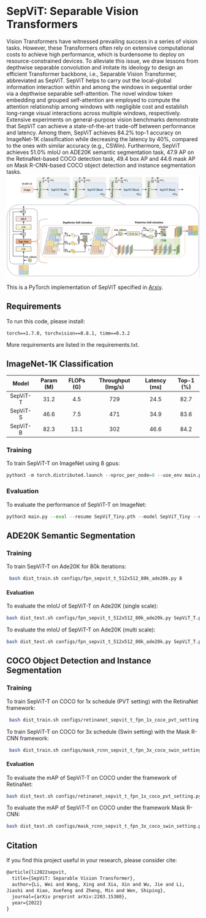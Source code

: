 # SepViT: Separable Vision Transformers 
Vision Transformers have witnessed prevailing success in a series of vision tasks. However, these Transformers often rely on extensive computational costs to achieve high performance, which is burdensome to deploy on resource-constrained devices. To alleviate this issue, we draw lessons from depthwise separable convolution and imitate its ideology to design an efficient Transformer backbone, i.e., Separable Vision Transformer, abbreviated as SepViT. SepViT helps to carry out the local-global information interaction within and among the windows in sequential order via a depthwise separable self-attention. The novel window token embedding and grouped self-attention are employed to compute the attention relationship among windows with negligible cost and establish long-range visual interactions across multiple windows, respectively. Extensive experiments on general-purpose vision benchmarks demonstrate that SepViT can achieve a state-of-the-art trade-off between performance and latency. Among them, SepViT achieves 84.2% top-1 accuracy on ImageNet-1K classification while decreasing the latency by 40%, compared to the ones with similar accuracy (e.g., CSWin). Furthermore, SepViT achieves 51.0% mIoU on ADE20K semantic segmentation task, 47.9 AP on the RetinaNet-based COCO detection task, 49.4 box AP and 44.6 mask AP on Mask R-CNN-based COCO object detection and instance segmentation tasks.
![SepViT](Figures/SepViT.png)

This is a PyTorch implementation of SepViT specified in [Arxiv](https://arxiv.org/abs/2203.15380).

<!-- This code is based on the implementation of [Twins](https://github.com/Meituan-AutoML/Twins). -->


## Requirements
To run this code, please install:
```
torch==1.7.0, torchvision==0.8.1, timm==0.3.2
```
More requirements are listed in the requirements.txt.


## ImageNet-1K Classification
| Model  | Param (M) | FLOPs (G)  | Throughput (Img/s)| Latency (ms)| Top-1 (%) |
| :----: |:---------:|:----------:| :-------------------:|:-----------:|:---------:|
| SepViT-T      | 31.2 | 4.5 | 729 | 24.5 | 82.7 |
| SepViT-S      | 46.6 | 7.5 | 471 | 34.9 | 83.6 |
| SepViT-B      | 82.3 | 13.1| 302 | 46.6 | 84.2 |

### Training
To train SepViT-T on ImageNet using 8 gpus:
```python
python3 -m torch.distributed.launch --nproc_per_node=8 --use_env main.py --model SepViT_Tiny --batch-size 128 --data-path imagenet --dist-eval --drop-path 0.2
```

### Evaluation 
To evaluate the performance of SepViT-T on ImageNet:
```python
python3 main.py --eval --resume SepViT_Tiny.pth --model SepViT_Tiny --data-path imagenet
```


## ADE20K Semantic Segmentation
### Training
To train SepViT-T on Ade20K for 80k iterations:
```bash
 bash dist_train.sh configs/fpn_sepvit_t_512x512_80k_ade20k.py 8
```

#### Evaluation
To evaluate the mIoU of SepViT-T on Ade20K (single scale):
```bash
bash dist_test.sh configs/fpn_sepvit_t_512x512_80k_ade20k.py SepViT_T.pth 8 --eval mIoU
```

To evaluate the mIoU of SepViT-T on Ade20K (multi scale):
```bash
bash dist_test.sh configs/fpn_sepvit_t_512x512_80k_ade20k.py SepViT_T.pth 8 --eval mIoU --aug-test
```


## COCO Object Detection and Instance Segmentation
### Training
To train SepViT-T on COCO for 1x schedule (PVT setting) with the RetinaNet framework:
``` bash
 bash dist_train.sh configs/retinanet_sepvit_t_fpn_1x_coco_pvt_setting.py 8
```

To train SepViT-T on COCO for 3x schedule (Swin setting) with the Mask R-CNN framework:
```bash
 bash dist_train.sh configs/mask_rcnn_sepvit_t_fpn_3x_coco_swin_setting.py 8
```

#### Evaluation
To evaluate the mAP of SepViT-T on COCO under the framework of RetinaNet:
```bash
bash dist_test.sh configs/retinanet_sepvit_t_fpn_1x_coco_pvt_setting.py SepViT_T.pth 8 --eval mAP
```

To evaluate the mAP of SepViT-T on COCO under the framework Mask R-CNN:
```bash
bash dist_test.sh configs/mask_rcnn_sepvit_t_fpn_3x_coco_swin_setting.py SepViT_T.pth 8 --eval mAP
```



## Citation
If you find this project useful in your research, please consider cite:
```
@article{li2022sepvit,
  title={SepViT: Separable Vision Transformer},
  author={Li, Wei and Wang, Xing and Xia, Xin and Wu, Jie and Li, Jiashi and Xiao, Xuefeng and Zheng, Min and Wen, Shiping},
  journal={arXiv preprint arXiv:2203.15380},
  year={2022}
}
```

